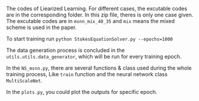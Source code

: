 The codes of Liearized Learning. For different cases, the excutable codes are in the corresponding folder. In this zip file, theres is only one case given. The excutable codes are in `msnn_mix_40_35` and `mix` means the mixed scheme is used in the paper.

To start training run
`python StokesEquationSolver.py --epochs=1000`

The data generation process is concluded in the `utils.utils.data_generator`, which will be run for every training epoch.

In the `NS_msnn.py`, there are several functions & class used during the whole training process, Like `train` function and the neural network class `MultiScaleNet`.

In the `plots.py`, you could plot the outputs for specific epoch.
